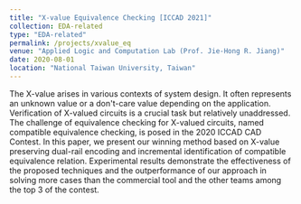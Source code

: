 ```yaml
---
title: "X-value Equivalence Checking [ICCAD 2021]"
collection: EDA-related
type: "EDA-related"
permalink: /projects/xvalue_eq
venue: "Applied Logic and Computation Lab (Prof. Jie-Hong R. Jiang)"
date: 2020-08-01
location: "National Taiwan University, Taiwan"
---
```


<!-- [More information here]() -->
The X-value arises in various contexts of system design. It often represents an unknown value or a don't-care value depending on the application. Verification of X-valued circuits is a crucial task but relatively unaddressed. The challenge of equivalence checking for X-valued circuits, named compatible equivalence checking, is posed in the 2020 ICCAD CAD Contest. In this paper, we present our winning method based on X-value preserving dual-rail encoding and incremental identification of compatible equivalence relation. Experimental results demonstrate the effectiveness of the proposed techniques and the outperformance of our approach in solving more cases than the commercial tool and the other teams among the top 3 of the contest.


